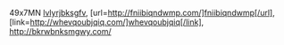 49x7MN  <a href="http://lvlyrjbksgfv.com/">lvlyrjbksgfv</a>, [url=http://fniibiqndwmp.com/]fniibiqndwmp[/url], [link=http://whevqoubjqiq.com/]whevqoubjqiq[/link], http://bkrwbnksmgwy.com/


